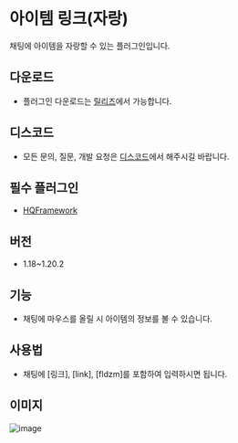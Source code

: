 # 아이템 링크(자랑)
채팅에 아이템을 자랑할 수 있는 플러그인입니다.

## 다운로드
* 플러그인 다운로드는 [릴리즈](https://github.com/HQService/HQItemLink/releases)에서 가능합니다.

## 디스코드
* 모든 문의, 질문, 개발 요청은 [디스코드](https://discord.gg/hUkaca9ZQu)에서 해주시길 바랍니다.

## 필수 플러그인
*  [HQFramework](https://github.com/HQService/HQFramework)

## 버전
* 1.18~1.20.2

## 기능
* 채팅에 마우스를 올릴 시 아이템의 정보를 볼 수 있습니다.

## 사용법
* 채팅에 [링크], [link], [fldzm]를 포함하여 입력하시면 됩니다.

## 이미지
![image](https://github.com/HQService/HQItemLink/assets/100404990/5e0ffbf4-db4a-4714-93fc-c7c889263f2e)
